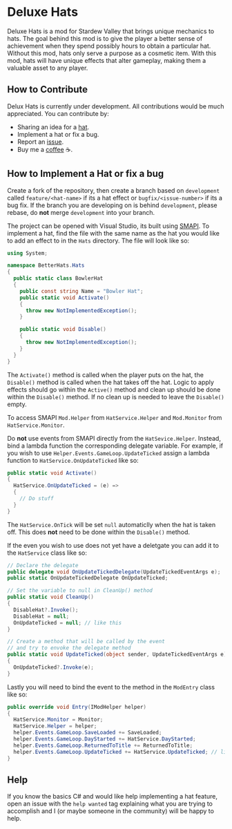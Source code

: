 # Deluxe Hats

Deluxe Hats is a mod for Stardew Valley that brings unique mechanics to hats. The goal behind this mod is to give the player a better sense of achievement when they spend possibly hours to obtain a particular hat.  Without this mod, hats only serve a purpose as a cosmetic item. With this mod, hats will have unique effects that alter gameplay, making them a valuable asset to any player.

## How to Contribute

Delux Hats is currently under development. All contributions would be much appreciated. You can contribute by:

- Sharing an idea for a [hat](https://github.com/domsim1/stardew-valley-deluxe-hats-mod/issues/1).
- Implement a hat or fix a bug.
- Report an [issue](https://github.com/domsim1/stardew-valley-deluxe-hats-mod/issues).
- Buy me a [coffee](https://www.buymeacoffee.com/domsim1) ☕.

## How to Implement a Hat or fix a bug

Create a fork of the repository, then create a branch based on `development` called `feature/<hat-name>` if its a hat effect or `bugfix/<issue-number>` if its a bug fix. If the branch you are developing on is behind `development`, please rebase, do **not** merge `development` into your branch.

The project can be opened with Visual Studio, its built using [SMAPI](https://stardewvalleywiki.com/Modding:Modder_Guide/APIs). To implement a hat, find the file with the same name as the hat you would like to add an effect to in the `Hats` directory. The file will look like so:

```C#
using System;

namespace BetterHats.Hats
{
  public static class BowlerHat
  {
    public const string Name = "Bowler Hat";
    public static void Activate()
    {
      throw new NotImplementedException();
    }

    public static void Disable()
    {
      throw new NotImplementedException();
    }
  }
}
```

The `Activate()` method is called when the player puts on the hat, the `Disable()` method is called when the hat takes off the hat. Logic to apply effects should go within the `Active()` method and clean up should be done within the `Disable()` method. If no clean up is needed to leave the `Disable()` empty.

To access SMAPI `Mod.Helper` from `HatService.Helper` and `Mod.Monitor` from `HatService.Monitor`.

Do **not** use events from SMAPI directly from the `HatSevice.Helper`. Instead, bind a lambda function the corresponding delegate variable. For example, if you wish to use `Helper.Events.GameLoop.UpdateTicked` assign a lambda function to `HatService.OnUpdateTicked` like so:

```C#
public static void Activate()
{
  HatService.OnUpdateTicked = (e) =>
  {
    // Do stuff
  }
}

```

The `HatService.OnTick` will be set `null` automaticlly when the hat is taken off. This does **not** need to be done within the `Disable()` method.

If the even you wish to use does not yet have a deletgate you can add it to the `HatService` class like so:

```C#
// Declare the delegate
public delegate void OnUpdateTickedDelegate(UpdateTickedEventArgs e);
public static OnUpdateTickedDelegate OnUpdateTicked;

// Set the variable to null in CleanUp() method
public static void CleanUp()
{
  DisableHat?.Invoke();
  DisableHat = null;
  OnUpdateTicked = null; // like this
}

// Create a method that will be called by the event
// and try to envoke the delegate method
public static void UpdateTicked(object sender, UpdateTickedEventArgs e)
{
  OnUpdateTicked?.Invoke(e);
}

```

Lastly you will need to bind the event to the method in the `ModEntry` class like so:

```C#
public override void Entry(IModHelper helper)
{
  HatService.Monitor = Monitor;
  HatService.Helper = helper;
  helper.Events.GameLoop.SaveLoaded += SaveLoaded;
  helper.Events.GameLoop.DayStarted += HatService.DayStarted;
  helper.Events.GameLoop.ReturnedToTitle += ReturnedToTitle;
  helper.Events.GameLoop.UpdateTicked += HatService.UpdateTicked; // like this
}
```

## Help

If you know the basics C# and would like help implementing a hat feature, open an issue with the `help wanted` tag explaining what you are trying to accomplish and I (or maybe someone in the community) will be happy to help.
